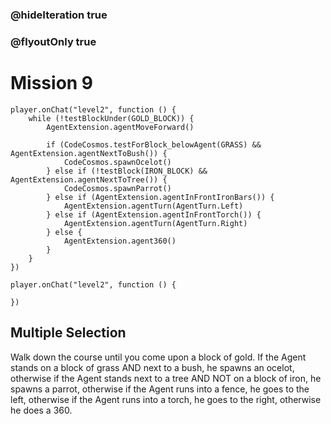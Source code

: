### @hideIteration true
### @flyoutOnly true
# Mission 9

```blocks
player.onChat("level2", function () {
    while (!testBlockUnder(GOLD_BLOCK)) {
        AgentExtension.agentMoveForward()
        
        if (CodeCosmos.testForBlock_belowAgent(GRASS) && AgentExtension.agentNextToBush()) {
            CodeCosmos.spawnOcelot()
        } else if (!testBlock(IRON_BLOCK) && AgentExtension.agentNextToTree()) {
            CodeCosmos.spawnParrot()
        } else if (AgentExtension.agentInFrontIronBars()) {
            AgentExtension.agentTurn(AgentTurn.Left)
        } else if (AgentExtension.agentInFrontTorch()) {
            AgentExtension.agentTurn(AgentTurn.Right)
        } else {
            AgentExtension.agent360()
        }
    }    
})
```

```template
player.onChat("level2", function () {
    
})
```

## Multiple Selection
Walk down the course until you come upon a block of gold. If the Agent stands on a block of grass AND next to a bush, he spawns an ocelot, otherwise if the Agent stands next to a tree AND NOT on a block of iron, he spawns a parrot, otherwise if the Agent runs into a fence, he goes to the left, otherwise if the Agent runs into a torch, he goes to the right, otherwise he does a 360.
